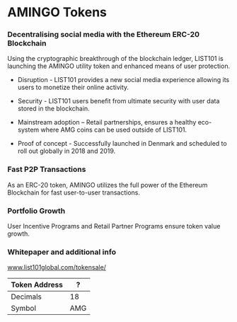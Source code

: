 # AMINGO Tokens
### Decentralising social media with the Ethereum ERC-20 Blockchain

Using the cryptographic breakthrough of the blockchain ledger, LIST101 is launching the AMINGO utility token and enhanced means of user protection.

* Disruption - LIST101 provides a new social media experience allowing its users to monetize their online activity.

* Security - LIST101 users benefit from ultimate security with user data stored in the blockchain.

* Mainstream adoption – Retail partnerships, ensures a healthy eco-system where AMG coins can be used outside of LIST101. 

* Proof of concept - Successfully launched in Denmark and scheduled to roll out globally in 2018 and 2019.


### Fast P2P Transactions

As an ERC-20 token, AMINGO utilizes the full power of the Ethereum Blockchain for fast user-to-user transactions.

### Portfolio Growth

User Incentive Programs and Retail Partner Programs ensure token value growth.

### Whitepaper and additional info

www.list101global.com/tokensale/




Token Address | ?
------------ | -------------
Decimals | 18
Symbol | AMG
